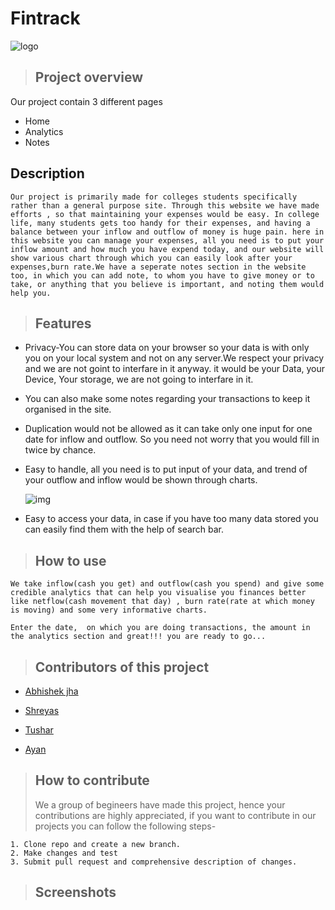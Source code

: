 # Fintrack

![logo](https://images.pexels.com/photos/187041/pexels-photo-187041.jpeg?auto=compress&cs=tinysrgb&dpr=1&w=500)

> ## Project overview

Our project contain 3 different pages

- Home
- Analytics
- Notes

## Description

```
Our project is primarily made for colleges students specifically rather than a general purpose site. Through this website we have made efforts , so that maintaining your expenses would be easy. In college life, many students gets too handy for their expenses, and having a balance between your inflow and outflow of money is huge pain. here in this website you can manage your expenses, all you need is to put your inflow amount and how much you have expend today, and our website will show various chart through which you can easily look after your expenses,burn rate.We have a seperate notes section in the website too, in which you can add note, to whom you have to give money or to take, or anything that you believe is important, and noting them would help you.
```

> ## Features

- Privacy-You can store data on your browser so your data is with only you on your local system and not on any server.We respect your privacy and we are not goint to interfare in it anyway. it would be your Data, your Device, Your storage, we are not going to interfare in it.

- You can also make some notes regarding your transactions to keep it organised in the site.
- Duplication would not be allowed as it can take only one input for one date for inflow and outflow. So you need not worry that you would fill in twice by chance.
- Easy to handle, all you need is to put input of your data, and trend of your outflow and inflow would be shown through charts.

  ![img](https://images.pexels.com/photos/6801647/pexels-photo-6801647.jpeg?auto=compress&cs=tinysrgb&dpr=1&w=500)

- Easy to access your data, in case if you have too many data stored you can easily find them with the help of search bar.

> ## How to use

```
We take inflow(cash you get) and outflow(cash you spend) and give some credible analytics that can help you visualise you finances better like netflow(cash movement that day) , burn rate(rate at which money is moving) and some very informative charts.

Enter the date,  on which you are doing transactions, the amount in the analytics section and great!!! you are ready to go...
```

> ## Contributors of this project

- [Abhishek jha](www.github.com/Abhi-shek-jha)

- [Shreyas](www.github.com/shreyas02)
- [Tushar](www.github.com/Tushar-KS)
- [Ayan](www.github.com/Ayan-16)

> ## How to contribute
>
> We a group of begineers have made this project, hence your contributions are highly appreciated, if you want to contribute in our projects you can follow the following steps-

```
1. Clone repo and create a new branch.
2. Make changes and test
3. Submit pull request and comprehensive description of changes.
```

> ## Screenshots
